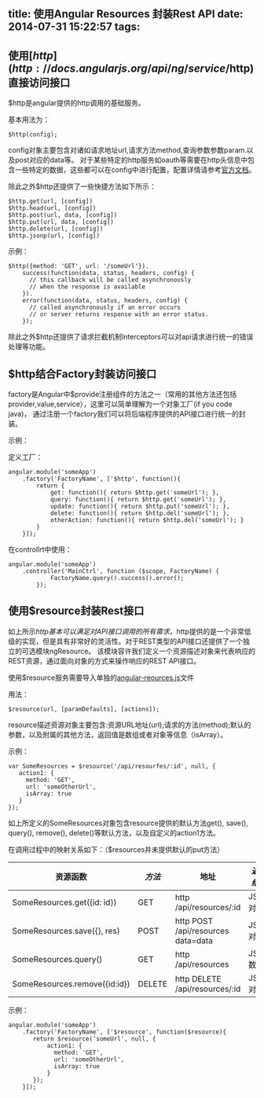 title: 使用Angular Resources 封装Rest API
date: 2014-07-31 15:22:57
tags:
---

## 使用[$http](http://docs.angularjs.org/api/ng/service/$http)直接访问接口

$http是angular提供的http调用的基础服务。

基本用法为：


    $http(config);


config对象主要包含对诸如请求地址url,请求方法method,查询参数参数param.以及post对应的data等。 对于某些特定的http服务如oauth等需要在http头信息中包含一些特定的数据，这些都可以在config中进行配置，配置详情请参考[官方文档](http://docs.angularjs.org/api/ng/service/$http)。

除此之外$http还提供了一些快捷方法如下所示：


    $http.get(url, [config])
    $http.head(url, [config])
    $http.post(url, data, [config])
    $http.put(url, data, [config])
    $http.delete(url, [config])
    $http.jsonp(url, [config])


示例：

    $http({method: 'GET', url: '/someUrl'}).
        success(function(data, status, headers, config) {
          // this callback will be called asynchronously
          // when the response is available
        }).
        error(function(data, status, headers, config) {
          // called asynchronously if an error occurs
          // or server returns response with an error status.
        });

除此之外$http还提供了请求拦截机制Interceptors可以对api请求进行统一的错误处理等功能。

## $http结合Factory封装访问接口

factory是Angular中$provide注册组件的方法之一（常用的其他方法还包括provider,value,service），这里可以简单理解为一个对象工厂(if you code java)， 通过注册一个factory我们可以将后端程序提供的API接口进行统一的封装。

示例：

定义工厂：


    angular.module('someApp')
        .factory('FactoryName', ['$http', function(){
            return {
                get: function(){ return $http.get('someUrl'); },
                query: function(){ return $http.get('someUrl'); },
                update: function(){ return $http.put('someUrl'); },
                delete: function(){ return $http.del('someUrl'); },
                otherAction: function(){ return $http.del('someUrl'); }
            }
        }]);


在controllrt中使用：

    angular.module('someApp')
	    .controller('MainCtrl', function ($scope, FactoryName) {
                FactoryName.query().success().error();
            });


## 使用$resource封装Rest接口

如上所示$http基本可以满足对API接口调用的所有需求，$http提供的是一个非常低级的实现，但是具有非常好的灵活性。对于REST类型的API接口还提供了一个独立的可选模块ngResource。 该模块容许我们定义一个资源描述对象来代表响应的REST资源，通过面向对象的方式来操作响应的REST API接口。


使用$resource服务需要导入单独的[angular-reources.js](https://github.com/angular/bower-angular-resource)文件

用法：


    $resource(url, [paramDefaults], [actions]);


resource描述资源对象主要包含:资源URL地址(url);请求的方法(method);默认的参数，以及附属的其他方法，返回值是数组或者对象等信息（isArray）。

示例：

    var SomeResources = $resource('/api/resourfes/:id', null, {
       action1: {
         method: 'GET',
         url: 'someOtherUrl',
         isArray: true  
       }
    });

如上所定义的SomeResources对象包含resource提供的默认方法get(), save(), query(), remove(), delete()等默认方法，以及自定义的action1方法。

在调用过程中的映射关系如下：（$resources并未提供默认的put方法）

|           资源函数               | *方法*  |            地址                     |     *返回结果*  |
|---------------------------------|--------|------------------------------------|---------------|
| SomeResources.get({id: id})     |  GET   | http /api/resources/:id            |    JSON对象    |
| SomeResources.save({}, res)     | POST   | http POST /api/resources data=data |    JSON对象    |
| SomeResources.query()           | GET    | http /api/resources                |    JSON数组    |
| SomeResources.remove({id:id})   | DELETE | http DELETE /api/resources/:id     |    JSON对象    |

示例：


    angular.module('someApp')
        .factory('FactoryName', ['$resource', function($resource){
           return $resource('someUrl', null, {
               action1: {
                 method: 'GET',
                 url: 'someOtherUrl',
                 isArray: true  
               }
           });
        }]);
